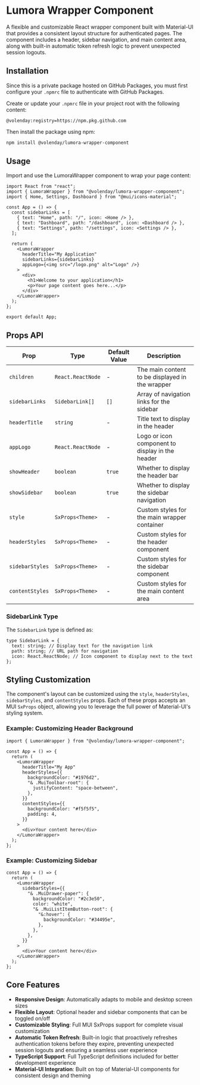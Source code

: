 # Lumora Wrapper Component

A flexible and customizable React wrapper component built with Material-UI that provides a consistent layout structure for authenticated pages. The component includes a header, sidebar navigation, and main content area, along with built-in automatic token refresh logic to prevent unexpected session logouts.

## Installation

Since this is a private package hosted on GitHub Packages, you must first configure your `.npmrc` file to authenticate with GitHub Packages.

Create or update your `.npmrc` file in your project root with the following content:

```
@volenday:registry=https://npm.pkg.github.com
```

Then install the package using npm:

```bash
npm install @volenday/lumora-wrapper-component
```

## Usage

Import and use the LumoraWrapper component to wrap your page content:

```tsx
import React from "react";
import { LumoraWrapper } from "@volenday/lumora-wrapper-component";
import { Home, Settings, Dashboard } from "@mui/icons-material";

const App = () => {
  const sidebarLinks = [
    { text: "Home", path: "/", icon: <Home /> },
    { text: "Dashboard", path: "/dashboard", icon: <Dashboard /> },
    { text: "Settings", path: "/settings", icon: <Settings /> },
  ];

  return (
    <LumoraWrapper
      headerTitle="My Application"
      sidebarLinks={sidebarLinks}
      appLogo={<img src="/logo.png" alt="Logo" />}
    >
      <div>
        <h1>Welcome to your application</h1>
        <p>Your page content goes here...</p>
      </div>
    </LumoraWrapper>
  );
};

export default App;
```

## Props API

| Prop            | Type              | Default Value | Description                                     |
| --------------- | ----------------- | ------------- | ----------------------------------------------- |
| `children`      | `React.ReactNode` | -             | The main content to be displayed in the wrapper |
| `sidebarLinks`  | `SidebarLink[]`   | `[]`          | Array of navigation links for the sidebar       |
| `headerTitle`   | `string`          | -             | Title text to display in the header             |
| `appLogo`       | `React.ReactNode` | -             | Logo or icon component to display in the header |
| `showHeader`    | `boolean`         | `true`        | Whether to display the header bar               |
| `showSidebar`   | `boolean`         | `true`        | Whether to display the sidebar navigation       |
| `style`         | `SxProps<Theme>`  | -             | Custom styles for the main wrapper container    |
| `headerStyles`  | `SxProps<Theme>`  | -             | Custom styles for the header component          |
| `sidebarStyles` | `SxProps<Theme>`  | -             | Custom styles for the sidebar component         |
| `contentStyles` | `SxProps<Theme>`  | -             | Custom styles for the main content area         |

### SidebarLink Type

The `SidebarLink` type is defined as:

```tsx
type SidebarLink = {
  text: string; // Display text for the navigation link
  path: string; // URL path for navigation
  icon: React.ReactNode; // Icon component to display next to the text
};
```

## Styling Customization

The component's layout can be customized using the `style`, `headerStyles`, `sidebarStyles`, and `contentStyles` props. Each of these props accepts an MUI `SxProps` object, allowing you to leverage the full power of Material-UI's styling system.

### Example: Customizing Header Background

```tsx
import { LumoraWrapper } from "@volenday/lumora-wrapper-component";

const App = () => {
  return (
    <LumoraWrapper
      headerTitle="My App"
      headerStyles={{
        backgroundColor: "#1976d2",
        "& .MuiToolbar-root": {
          justifyContent: "space-between",
        },
      }}
      contentStyles={{
        backgroundColor: "#f5f5f5",
        padding: 4,
      }}
    >
      <div>Your content here</div>
    </LumoraWrapper>
  );
};
```

### Example: Customizing Sidebar

```tsx
const App = () => {
  return (
    <LumoraWrapper
      sidebarStyles={{
        "& .MuiDrawer-paper": {
          backgroundColor: "#2c3e50",
          color: "white",
          "& .MuiListItemButton-root": {
            "&:hover": {
              backgroundColor: "#34495e",
            },
          },
        },
      }}
    >
      <div>Your content here</div>
    </LumoraWrapper>
  );
};
```

## Core Features

- **Responsive Design**: Automatically adapts to mobile and desktop screen sizes
- **Flexible Layout**: Optional header and sidebar components that can be toggled on/off
- **Customizable Styling**: Full MUI SxProps support for complete visual customization
- **Automatic Token Refresh**: Built-in logic that proactively refreshes authentication tokens before they expire, preventing unexpected session logouts and ensuring a seamless user experience
- **TypeScript Support**: Full TypeScript definitions included for better development experience
- **Material-UI Integration**: Built on top of Material-UI components for consistent design and theming
